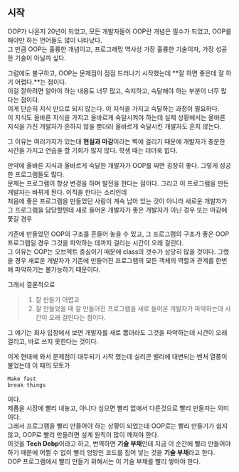 ## 시작
OOP가 나온지 20년이 되었고, 모든 개발자들이 OOP란 개념은 필수가 되었고, OOP를 해야만 하는 언어들도 많이 나타났다. <br />
그 만큼 OOP는 훌륭한 개념이고, 프로그래밍 역사상 가장 훌륭한 기술이자, 가장 성공한 기술이 아닐까 싶다. <br />

그럼에도 불구하고, OOP는 문제점이 점점 드러나기 시작했는데 **잘 하면 좋은데 잘 하기 어렵다.**는 점이다. <br />
이걸 잘하려면 알아야 하는 내용도 너무 많고, 숙지하고, 숙달해야 하는 부분이 너무 많다는 점이다. <br />
이게 단순히 지식 만으로 되지 않는다. 이 지식을 가지고 숙달하는 과정이 필요하다.<br />
이 지식도 올바른 지식을 가지고 올바르게 숙달시켜야 하는데 실제 상황에서는 올바른 지식을 가진 개발자가 흔하지 않을 뿐더러 올바르게 숙달시킨 개발자도 흔치 않는다. <br />

그 이유는 여러가지가 있는데 **현실과 마감**이라는 벽에 걸리기 때문에 개발자가 충분한 시간을 가지고 연습을 할 기회가 많지 않다. 학생 때는 더더욱 없다. <br />

만약에 올바른 지식과 올바르게 숙달한 개발자가 OOP를 짜면 굉장히 좋다. 그렇게 성공한 프로그램들도 많다. <br />
문제는 프로그램이 항상 변경을 하며 발전을 한다는 점이다. 그리고 이 프로그램을 만든 개발자는 바뀌게 된다. 이직을 한다는 소리인데 <br />
처음에 좋은 프로그램을 만들었던 사람이 계속 남아 있는 것이 아니라 새로운 개발자가 그 프로그램을 담당할텐데 새로 들어온 개발자가 좋은 개발자가 아닌 경우 또는 마감에 쫓길 경우<br />

기존에 만들었던 OOP의 구조를 흔들어 놓을 수 있고, 그 프로그램의 구조가 좋은 OOP 프로그램일 경우 그것을 파악하는 데까지 걸리는 시간이 오래 걸린다. <br />
그 이유는 OOP는 오브젝트 중심이기 때문에 class의 갯수가 상당히 많을 것이다. 그랬을 경우 새로운 개발자가 기존에 만들어진 프로그램의 모든 객체의 역할과 관계를 한번에 파악하기는 불가능하기 때문이다. <br />

그래서 결론적으로 
> 1. 잘 만들기 어렵고 <br />
> 2. 잘 만들었을 때 잘 만들어진 프로그램을 새로 들어온 개발자가 파악하는데 시간이 오래 걸린다는 점이다. <br />

그 얘기는 회사 입장에서 보면 개발자를 새로 뽑더라도 그것을 파악하는데 시간이 오래 걸리고, 바로 쓰지 못한다는 것이다. <br />

이게 현대에 와서 문제점이 대두되기 시작 했는데 실리콘 밸리에 대변되는 벤처 열풍이 불었는데 이 때의 모토가 <br />

``` Text
Make fast
break things
```

이다. <br />
제품을 시장에 빨리 내놓고, 아니다 싶으면 빨리 없애서 다른것으로 빨리 만들자는 의미이다. <br />
그래서 프로그램을 빨리 만들어야 하는 상황이 되었는데 OOP로는 빨리 만들기가 쉽지 않고, OOP로 빨리 만들려면 설계 원칙이 많이 깨져야 한다. <br />
이것을 **Tech Debp**이라고 하고, 번역하면 **기술 부채**인데 지금 이 순간에 빨리 만들어야 하기 때문에 어쩔 수 없이 빨리 엉망인 코드를 집어 넣는 것을 **기술 부채**라고 한다. <br />
OOP 프로그램에서 빨리 만들기 위해서는 이 기술 부채를 빨리 쌓아야 한다. <br />
